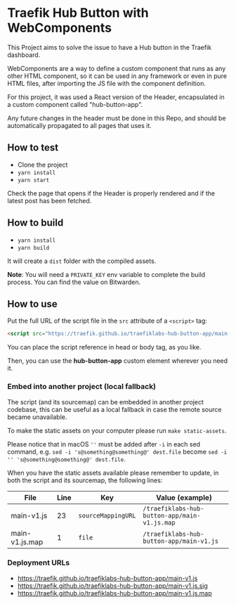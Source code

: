 # Traefik Hub Button with WebComponents

This Project aims to solve the issue to have a Hub button in the Traefik dashboard.

WebComponents are a way to define a custom component that runs as any other HTML component, so it can be used in any framework or even in pure HTML files, after importing the JS file with the component definition.

For this project, it was used a React version of the Header, encapsulated in a custom component called "hub-button-app".

Any future changes in the header must be done in this Repo, and should be automatically propagated to all pages that uses it.

## How to test

- Clone the project
- `yarn install`
- `yarn start`

Check the page that opens if the Header is properly rendered and if the latest post has been fetched.

## How to build

- `yarn install`
- `yarn build`

It will create a `dist` folder with the compiled assets.

**Note**: You will need a `PRIVATE_KEY` env variable to complete the build process. You can find the value on Bitwarden.

## How to use

Put the full URL of the script file in the `src` attribute of a `<script>` tag:

```html
<script src="https://traefik.github.io/traefiklabs-hub-button-app/main-v1.js"></script>
```

You can place the script reference in head or body tag, as you like.

Then, you can use the **hub-button-app** custom element wherever you need it.

### Embed into another project (local fallback)

The script (and its sourcemap) can be embedded in another project codebase, this can be useful as a local fallback in
case the remote source became unavailable.

To make the static assets on your computer please run `make static-assets`.

Please notice that in macOS `''` must be added after `-i` in each sed command, e.g.
`sed -i 's@something@something@' dest.file` become `sed -i '' 's@something@something@' dest.file`.

When you have the static assets available please remember to update, in both the script and its sourcemap, the following
lines:

| File | Line | Key | Value (example) |
| - | - | - | - |
| main-v1.js | 23 | `sourceMappingURL` | `/traefiklabs-hub-button-app/main-v1.js.map` |
| main-v1.js.map | 1 | `file` | `/traefiklabs-hub-button-app/main-v1.js` |

### Deployment URLs

- https://traefik.github.io/traefiklabs-hub-button-app/main-v1.js
- https://traefik.github.io/traefiklabs-hub-button-app/main-v1.js.sig
- https://traefik.github.io/traefiklabs-hub-button-app/main-v1.js.map
